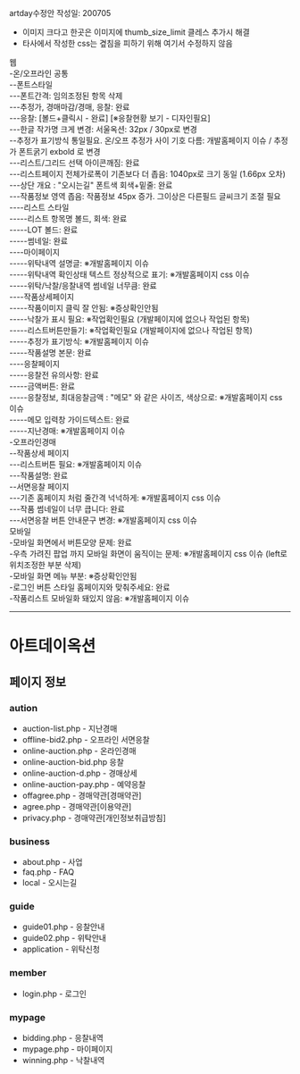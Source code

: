 artday수정안 작성일: 200705
 - 이미지 크다고 한곳은 이미지에 thumb_size_limit 클레스 추가시 해결
 - 타사에서 작성한 css는 곂침을 피하기 위해 여기서 수정하지 않음

웹   
-온/오프라인 공통   
--폰트스타일   
---폰트간격: 임의조정된 항목 삭제   
---추정가, 경매마감/경매, 응찰: 완료   
---응찰: [볼드+클릭시 - 완료] [※응찰현황 보기 - 디자인필요]   
---한글 작가명 크게 변경: 서울옥션: 32px / 30px로 변경   
--추정가 표기방식 통일필요. 온/오프 추정가 사이 기호 다름: 개발홈페이지 이슈 / 추정가 폰트굵기 exbold 로 변경      
---리스트/그리드 선택 아이콘깨짐: 완료   
---리스트페이지 전체가로폭이 기존보다 더 좁음: 1040px로 크기 동일 (1.66px 오차)   
---상단 개요 : "오시는길" 폰트색 회색+밑줄: 완료   
---작품정보 영역 좁음: 작품정보 45px 증가. 그이상은 다른필드 글씨크기 조절 필요   
----리스트 스타일   
-----리스트 항목명 볼드, 회색: 완료   
-----LOT 볼드: 완료   
-----썸네일: 완료   
----마이페이지   
-----위탁내역 설명글: ※개발홈페이지 이슈   
-----위탁내역 확인상태 텍스트 정상적으로 표기: ※개발홈페이지 css 이슈   
-----위탁/낙찰/응찰내역 썸네일 너무큼: 완료   
----작품상세페이지   
-----작품이미지 클릭 잘 안됨: ※증상확인안됨   
-----낙찰가 표시 필요: ※작업확인필요 (개발페이지에 없으나 작업된 항목)   
-----리스트버튼만들기: ※작업확인필요 (개발페이지에 없으나 작업된 항목)     
-----추정가 표기방식: ※개발홈페이지 이슈   
-----작품설명 본문: 완료   
----응찰페이지   
-----응찰전 유의사항: 완료   
-----금액버튼: 완료   
-----응찰정보, 최대응찰금액 : "메모" 와 같은 사이즈, 색상으로: ※개발홈페이지 css 이슈   
-----메모 입력창 가이드텍스트: 완료   
-----지난경매: ※개발홈페이지 이슈   
-오프라인경매   
--작품상세 페이지   
---리스트버튼 필요: ※개발홈페이지 이슈   
---작품설명: 완료   
--서면응찰 페이지   
---기존 홈페이지 처럼 줄간격 넉넉하게: ※개발홈페이지 css 이슈   
---작품 썸네일이 너무 큽니다: 완료   
---서면응찰 버튼 안내문구 변경: ※개발홈페이지 css 이슈   
모바일   
-모바일 화면에서 버튼모양 문제: 완료    
-우측 가려진 팝업 까지 모바일 화면이 움직이는 문제: ※개발홈페이지 css 이슈 (left로 위치조정한 부분 삭제)    
-모바일 화면 메뉴 부분: ※증상확인안됨   
-로그인 버튼 스타일 홈페이지와 맞춰주세요: 완료    
-작품리스트 모바일화 돼있지 않음: ※개발홈페이지 이슈   
   
---
아트데이옥션
=============
## 페이지 정보

### aution
- auction-list.php - 지난경매
- offline-bid2.php - 오프라인 서면응찰
- online-auction.php - 온라인경매
- online-auction-bid.php 응찰
- online-auction-d.php - 경매상세
- online-auction-pay.php - 예약응찰
- offagree.php - 경매약관[경매약관]
- agree.php - 경매약관[이용약관]
- privacy.php - 경매약관[개인정보취급방침]
###	business
- about.php - 사업
- faq.php - FAQ
- local - 오시는길
###	guide
- guide01.php - 응찰안내
- guide02.php - 위탁안내
- application - 위탁신청
###	member
- login.php - 로그인
###	mypage
- bidding.php - 응찰내역
- mypage.php - 마이페이지
- winning.php - 낙찰내역
